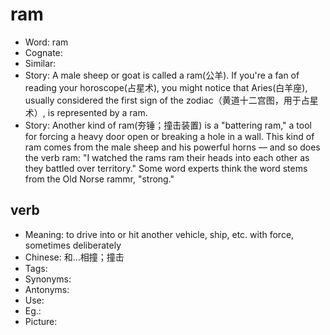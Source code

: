 # ram

- Word: ram
- Cognate: 
- Similar: 
- Story: A male sheep or goat is called a ram(公羊). If you're a fan of reading your horoscope(占星术), you might notice that Aries(白羊座), usually considered the first sign of the zodiac（黄道十二宫图，用于占星术）, is represented by a ram.
- Story: Another kind of ram(夯锤；撞击装置) is a "battering ram," a tool for forcing a heavy door open or breaking a hole in a wall. This kind of ram comes from the male sheep and his powerful horns — and so does the verb ram: "I watched the rams ram their heads into each other as they battled over territory." Some word experts think the word stems from the Old Norse rammr, "strong."

## verb

- Meaning: to drive into or hit another vehicle, ship, etc. with force, sometimes deliberately
- Chinese: 和…相撞；撞击
- Tags: 
- Synonyms: 
- Antonyms: 
- Use: 
- Eg.: 
- Picture: 

